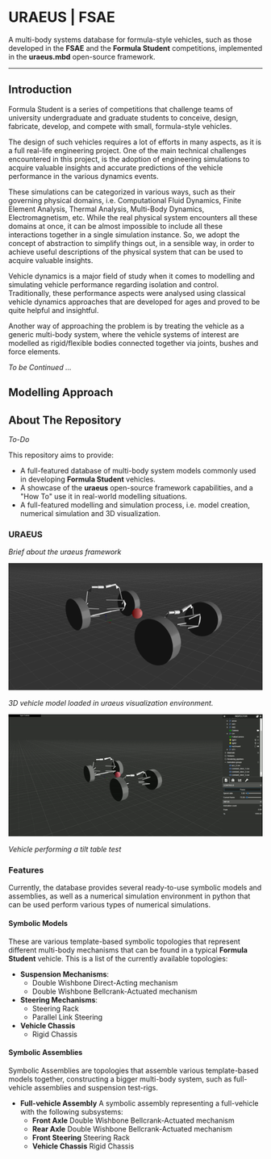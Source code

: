 # **URAEUS** | FSAE

A multi-body systems database for formula-style vehicles, such as those developed in the **FSAE** and the **Formula Student** competitions, implemented in the **uraeus.mbd** open-source framework.

----------------

## Introduction

Formula Student is a series of competitions that challenge teams of university undergraduate and graduate students to conceive, design, fabricate, develop, and compete with small, formula-style vehicles.

The design of such vehicles requires a lot of efforts in many aspects, as it is a full real-life engineering project. One of the main technical challenges encountered in this project, is the adoption of engineering simulations to acquire valuable insights and accurate predictions of the vehicle performance in the various dynamics events.

These simulations can be categorized in various ways, such as their governing physical domains, i.e. Computational Fluid Dynamics, Finite Element Analysis, Thermal Analysis, Multi-Body Dynamics, Electromagnetism, etc.
While the real physical system encounters all these domains at once, it can be almost impossible to include all these interactions together in a single simulation instance. So, we adopt the concept of abstraction to simplify things out, in a sensible way, in order to achieve useful descriptions of the physical system that can be used to acquire valuable insights.

Vehicle dynamics is a major field of study when it comes to modelling and simulating vehicle performance regarding isolation and control. Traditionally, these performance aspects were analysed using classical vehicle dynamics approaches that are developed for ages and proved to be quite helpful and insightful.

Another way of approaching the problem is by treating the vehicle as a generic multi-body system, where the vehicle systems of interest are modelled as rigid/flexible bodies connected together via joints, bushes and force elements.

*To be Continued ...*

## Modelling Approach



## About The Repository

*To-Do*

This repository aims to provide:

- A full-featured database of multi-body system models commonly used in developing **Formula Student** vehicles.
- A showcase of the **uraeus** open-source framework capabilities, and a "How To" use it in real-world modelling situations.
- A full-featured modelling and simulation process, i.e. model creation, numerical simulation and 3D visualization.

### URAEUS

*Brief about the uraeus framework*

![vehicle visual](readme_materials/sample_vehicle_3D_2.png)

*3D vehicle model loaded in uraeus visualization environment.*

![Tilt table test](readme_materials/tilt_table_test.gif)

*Vehicle performing a tilt table test*



### Features

Currently, the database provides several ready-to-use symbolic models and assemblies, as well as a numerical simulation environment in python that can be used perform various types of numerical simulations. 

#### Symbolic Models
These are various template-based symbolic topologies that represent different multi-body mechanisms that can be found in a typical **Formula Student** vehicle. 
This is a list of the currently available topologies:

- **Suspension Mechanisms**:
  - Double Wishbone Direct-Acting mechanism
  - Double Wishbone Bellcrank-Actuated mechanism
- **Steering Mechanisms**:
  - Steering Rack
  - Parallel Link Steering
- **Vehicle Chassis**
  - Rigid Chassis



#### Symbolic Assemblies

Symbolic Assemblies are topologies that assemble various template-based models together, constructing a bigger multi-body system, such as full-vehicle assemblies and suspension test-rigs.

- **Full-vehicle Assembly**
  A symbolic assembly representing a full-vehicle with the following subsystems:
  - **Front Axle**
    Double Wishbone Bellcrank-Actuated mechanism
  - **Rear Axle**
    Double Wishbone Bellcrank-Actuated mechanism
  - **Front Steering**
    Steering Rack
  - **Vehicle Chassis**
    Rigid Chassis

